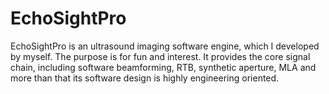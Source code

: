 # EchoSightPro
EchoSightPro is an ultrasound imaging software engine, which I developed by myself. The purpose is for fun and interest. It provides the core signal chain, including software beamforming, RTB, synthetic aperture, MLA and more than that its software design is highly engineering oriented.
